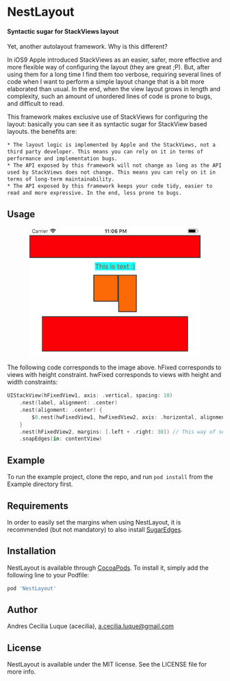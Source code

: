 # NestLayout
#### Syntactic sugar for StackViews layout

Yet, another autolayout framework. Why is this different?

In iOS9 Apple introduced StackViews as an easier, safer, more effective and more flexible way of configuring the layout (they are great ;P). But, after using them for a long time I find them too verbose, requiring several lines of code when I want to perform a simple layout change that is a bit more elaborated than usual. In the end, when the view layout grows in length and complexity, such an amount of unordered lines of code is prone to bugs, and difficult to read.

This framework makes exclusive use of StackViews for configuring the layout: basically you can see it as syntactic sugar for StackView based layouts. the benefits are:

	* The layout logic is implemented by Apple and the StackViews, not a third party developer. This means you can rely on it in terms of performance and implementation bugs.
	* The API exposed by this framework will not change as long as the API used by StackViews does not change. This means you can rely on it in terms of long-term maintainability.
	* The API exposed by this framework keeps your code tidy, easier to read and more expressive. In the end, less prone to bugs.

## Usage
<p align="center">
  <img src="Images/example.png?raw=true" alt="Example"/>
</p>

The following code corresponds to the image above. hFixed corresponds to views with height constraint. hwFixed corresponds to views with height and width constraints:

```swift
UIStackView(hFixedView1, axis: .vertical, spacing: 10)
    .nest(label, alignment: .center)
    .nest(alignment: .center) {
        $0.nest(hwFixedView1, hwFixedView2, axis: .horizontal, alignment: .top)
    }
    .nest(hFixedView2, margins: [.left + .right: 30]) // This way of setting the margins is provided by the framework SugarEdges
    .snapEdges(in: contentView)
```

## Example
To run the example project, clone the repo, and run `pod install` from the Example directory first.

## Requirements
In order to easily set the margins when using NestLayout, it is recommended (but not mandatory) to also install [SugarEdges](https://github.com/acecilia/SugarEdges).

## Installation

NestLayout is available through [CocoaPods](http://cocoapods.org). To install
it, simply add the following line to your Podfile:

```ruby
pod 'NestLayout'
```

## Author

Andres Cecilia Luque (acecilia), a.cecilia.luque@gmail.com

## License

NestLayout is available under the MIT license. See the LICENSE file for more info.
